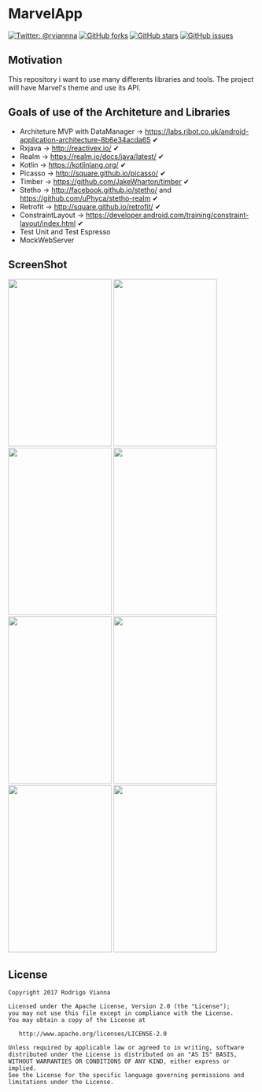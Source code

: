 
# **MarvelApp**
[![Twitter: @rviannna](https://img.shields.io/twitter/url/https/github.com/rviannaoliveira/MarvelApp.svg?style=social)](https://twitter.com/rviannna)
[![GitHub forks](https://img.shields.io/github/forks/rviannaoliveira/MarvelApp.svg)](https://github.com/rviannaoliveira/MarvelApp/network)
[![GitHub stars](https://img.shields.io/github/stars/rviannaoliveira/MarvelApp.svg)](https://github.com/rviannaoliveira/MarvelApp/stargazers)
[![GitHub issues](https://img.shields.io/github/issues/rviannaoliveira/MarvelApp.svg)](https://github.com/rviannaoliveira/MarvelApp/issues)

## **Motivation**
This repository i want to use many differents libraries and tools. The project will have Marvel's theme and use its API.

## **Goals of use of the Architeture and Libraries**
* Architeture MVP with DataManager -> https://labs.ribot.co.uk/android-application-architecture-8b6e34acda65 ✔︎
* Rxjava -> http://reactivex.io/ ✔︎
* Realm -> https://realm.io/docs/java/latest/ ✔︎
* Kotlin -> https://kotlinlang.org/ ✔︎
* Picasso -> http://square.github.io/picasso/ ✔︎
* Timber -> https://github.com/JakeWharton/timber ✔︎
* Stetho -> http://facebook.github.io/stetho/ and https://github.com/uPhyca/stetho-realm ✔︎
* Retrofit -> http://square.github.io/retrofit/ ✔︎
* ConstraintLayout -> https://developer.android.com/training/constraint-layout/index.html ✔︎
* Test Unit and Test Espresso
* MockWebServer

## **ScreenShot**
<p>
<img src="https://github.com/rviannaoliveira/MarvelApp/blob/master/images/zero.png" width="210" height="340" margin="10xp">
<img src="https://github.com/rviannaoliveira/MarvelApp/blob/master/images/first.png" width="210" height="340" margin="10xp">
<img src="https://github.com/rviannaoliveira/MarvelApp/blob/master/images/second.png" width="210" height="340" margin="10xp">
<img src="https://github.com/rviannaoliveira/MarvelApp/blob/master/images/third.png" width="210" height="340" margin="10xp">
<img src="https://github.com/rviannaoliveira/MarvelApp/blob/master/images/fourth.png" width="210" height="340" margin="10xp">
<img src="https://github.com/rviannaoliveira/MarvelApp/blob/master/images/fifth.png" width="210" height="340" margin="10xp">
<img src="https://github.com/rviannaoliveira/MarvelApp/blob/master/images/sixth.png" width="210" height="340" margin="10xp">
<img src="https://github.com/rviannaoliveira/MarvelApp/blob/master/images/seventh.png" width="210" height="340" margin="10xp">

</p>

## **License**

```
Copyright 2017 Rodrigo Vianna

Licensed under the Apache License, Version 2.0 (the "License");
you may not use this file except in compliance with the License.
You may obtain a copy of the License at

   http://www.apache.org/licenses/LICENSE-2.0

Unless required by applicable law or agreed to in writing, software
distributed under the License is distributed on an "AS IS" BASIS,
WITHOUT WARRANTIES OR CONDITIONS OF ANY KIND, either express or implied.
See the License for the specific language governing permissions and
limitations under the License.
```

















